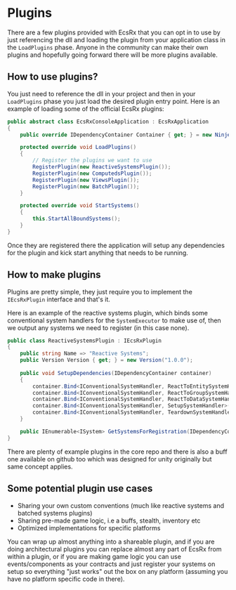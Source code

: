 # Plugins

There are a few plugins provided with EcsRx that you can opt in to use by just referencing the dll and loading the plugin from your application class in the `LoadPlugins` phase. Anyone in the community can make their own plugins and hopefully going forward there will be more plugins available.

## How to use plugins?

You just need to reference the dll in your project and then in your `LoadPlugins` phase you just load the desired plugin entry point. Here is an example of loading some of the official EcsRx plugins:

```csharp
public abstract class EcsRxConsoleApplication : EcsRxApplication
{
    public override IDependencyContainer Container { get; } = new NinjectDependencyContainer();

    protected override void LoadPlugins()
    {
        // Register the plugins we want to use
        RegisterPlugin(new ReactiveSystemsPlugin());
        RegisterPlugin(new ComputedsPlugin());
        RegisterPlugin(new ViewsPlugin());
        RegisterPlugin(new BatchPlugin());
    }

    protected override void StartSystems()
    {
        this.StartAllBoundSystems();
    }
}
```

Once they are registered there the application will setup any dependencies for the plugin and kick start anything that needs to be running.

## How to make plugins

Plugins are pretty simple, they just require you to implement the `IEcsRxPlugin` interface and that's it.

Here is an example of the reactive systems plugin, which binds some conventional system handlers for the `SystemExecutor` to make use of, then we output any systems we need to register (in this case none).

```csharp
public class ReactiveSystemsPlugin : IEcsRxPlugin
{
    public string Name => "Reactive Systems";
    public Version Version { get; } = new Version("1.0.0");
    
    public void SetupDependencies(IDependencyContainer container)
    {
        container.Bind<IConventionalSystemHandler, ReactToEntitySystemHandler>();
        container.Bind<IConventionalSystemHandler, ReactToGroupSystemHandler>();
        container.Bind<IConventionalSystemHandler, ReactToDataSystemHandler>();
        container.Bind<IConventionalSystemHandler, SetupSystemHandler>();
        container.Bind<IConventionalSystemHandler, TeardownSystemHandler>();
    }

    public IEnumerable<ISystem> GetSystemsForRegistration(IDependencyContainer container) => new ISystem[0];
}
```

There are plenty of example plugins in the core repo and there is also a buff one available on github too which was designed for unity originally but same concept applies.

## Some potential plugin use cases

- Sharing your own custom conventions (much like reactive systems and batched systems plugins)
- Sharing pre-made game logic, i.e a buffs, stealth, inventory etc
- Optimized implementations for specific platforms

You can wrap up almost anything into a shareable plugin, and if you are doing architectural plugins you can replace almost any part of EcsRx from within a plugin, or if you are making game logic you can use events/components as your contracts and just register your systems on setup so everything "just works" out the box on any platform (assuming you have no platform specific code in there).